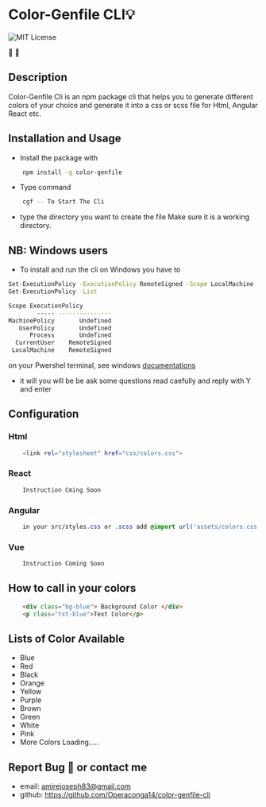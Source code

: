# Color-Genfile CLI💡
![MIT License](https://img.shields.io/static/v1.svg?label=📜%20License&message=MIT&color=informational)

💌 💓

## Description
Color-Genfile Cli is an npm package cli that helps you to generate different colors of your choice and generate it into a css or scss file for Html, Angular React etc.


## Installation and Usage
* Install the package with
```bash
    npm install -g color-genfile
```
* Type command
```bash
    cgf -- To Start The Cli
```
* type the directory you want to create the file Make sure it is a working directory.

## NB: Windows users
* To install and run the cli on Windows you have to
```bash
Set-ExecutionPolicy -ExecutionPolicy RemoteSigned -Scope LocalMachine
Get-ExecutionPolicy -List

Scope ExecutionPolicy
        ----- ---------------
MachinePolicy       Undefined
   UserPolicy       Undefined
      Process       Undefined
  CurrentUser    RemoteSigned
 LocalMachine    RemoteSigned
```
 on your Pwershel terminal, see windows <a href="https://learn.microsoft.com/en-us/powershell/module/microsoft.powershell.security/set-executionpolicy?view=powershell-7.3">documentations</a>
* it will you will be be ask some questions read caefully and reply with Y and enter



## Configuration

### Html
```bash
    <link rel="stylesheet" href="css/colors.css">
```
### React
```css
    Instruction Cming Soon
```
### Angular
```css
    in your src/styles.css or .scss add @import url('assets/colors.css')
```
### Vue
```css
    Instruction Coming Soon
```
## How to call in your colors

```html
    <div class="bg-blue"> Background Color </div>
    <p class="txt-blue">Text Color</p>
```

## Lists of Color Available
* Blue
* Red
* Black
* Orange
* Yellow
* Purple
* Brown
* Green
* White
* Pink
* More Colors Loading.....


## Report Bug 🐛 or contact me
* email: amirejoseph83@gmail.com
* github: https://github.com/Operaconga14/color-genfile-cli
